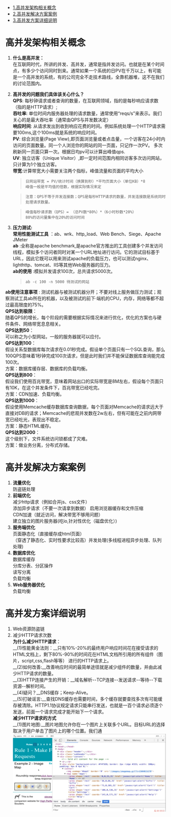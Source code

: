 - [1.高并发架构相关概念](#gn)
- [2.高并发解决方案案例](#al)
- [3.高并发方案详细说明](#sm)
# <a id="gn">高并发架构相关概念</a>  
1. __什么是高并发：__  
在互联网时代，所讲的并发、高并发，通常是指并发访问。也就是在某个时间点，有多少个访问同时到来。通常如果一个系统的日PV在千万以上，有可能是一个高并发的系统，有的公司完全不走技术路线，全靠机器堆，这不在我们的讨论范围内。  
2.  __高并发的问题我们具体该关心什么？__  
__QPS__: 每秒钟请求或者查询的数量，在互联网领域，指的是每秒响应请求数（指的是HTTP请求）;  
__吞吐率__: 单位时间内服务器处理的请求数量，通常使用“reqs/s”来表示。我们关心的是最大吞吐率（通常由QPS与并发数决定）  
__响应时间__: 从请求发出到收到响应花费的时间。例如系统处理一个HTTP请求需要100ms,这个100ms就是系统的响应时间。  
__PV__: 综合浏览量(Page View),即页面浏览量或者点击量，一个访客在24小时内访问的页面数量。同一个人浏览你的网站的同一页面，只记作一次PV。 多次刷新同一页面只算一次。根据日均pv可以计算出峰值qps.   
__UV__: 独立访客（Unique Visitor）,即一定时间范围内相同访客多次访问网站，只计算为1个独立访客。  
__带宽__:计算带宽大小需要关注两个指标，峰值流量和页面的平均大小
    >     日网站带宽 = PV/统计时间（换算到秒）*平均页面大小（单位KB）*8
    >     峰值一般是平均值的倍数，根据实际情况来定  

    >     注意：QPS不等于并发连接数；QPS是每秒HTTP请求的数量，并发连接数是系统同时处理请求数量。 

    >     峰值每秒请求数（QPS）= （总PV数*80%）*（6小时秒数*20%）
    >     80%的访问量集中在20%的访问时间  
2.  __压力测试:__  
__常用性能测试工具__ ：ab、wrk、http_load、Web Bench、Siege、Apache JMeter  
__ab__ :全称是apache benchmark,是apache官方推出的工具创建多个并发访问线程，模拟多个访问者同时对某一个URL地址进行访问。它的测试目标基于URL，因此它既可以用来测试apache的负载压力，也可以测试nginx、lighthttp、tomcat、IIS等其他Web服务器的压力。  
__ab的使用__ :模拟并发请求100次，总共请求5000次。  
    >     ab -c 100 -n 5000 待测试的网站

__ab使用注意事项__ : 测试机器与被测试机器分开；不要对线上服务做压力测试；观察测试工具ab所在的机器，以及被测试的前下·端机的CPU，内存，网络等都不超过最高限度的75%。  
__QPS达到极限__：  
随着QPS的增长，每个阶段的需要根据实际情况来进行优化，优化的方案也与硬件条件、网络带宽息息相关。  
__QPS达到50__：  
可以称之为小型网站，一般的服务器就可以应付。  
__QPS达到100__：  
假设关系型数据库每次请求在0.01秒完成。假设单个页面只有一个SQL查询，那么100QPS意味着1秒钟完成100次请求，但是此时我们并不能保证数据库查询能完成100次。  
方案：数据库缓存层、数据库的负载均衡。  
__QPS达到800__：  
假设我们使用百兆带宽，意味着网站出口的实际带宽是8M左右，假设每个页面只有10K，在这个并发条件下，百兆带宽已经吃完。  
方案：CDN加速、负载均衡。   
__QPS达到1000__：  
假设使用Memcache缓存数据库查询数据，每个页面对Memcache的请求远大于直接对DB的请求；Memcache的悲观并发数在2w左右，但有可能在之前内网带宽已经吃光，表现出不稳定。  
方案：静态HTML缓存。  
__QPS达到2000__：  
这个级别下，文件系统访问锁都成了灾难。  
方案：做业务分离，分布式存储。  
# <a id="al">高并发解决方案案例</a>   
1. __流量优化__  
防盗链处理  
2. __前端优化__  
减少http请求（例如合并js、css文件）  
添加异步请求（不要一次请拿到数据） 
启用浏览器缓存和文件压缩  
CDN加速（就近访问，解决带宽不够用问题）  
建立独立的图片服务器(吃io,针对性优化（磁盘优化）)  
3. __服务端优化__  
页面静态化（直接缓存成html页面）  
（穿透了静态化、实时性要求比较高）并发处理(多线程进程异步处理、队列处理)  
4. __数据库优化__  
数据库缓存  
分库分表、分区操作  
读写分离  
负载均衡  
5. __Web服务器优化__  
负载均衡  
# <a id="sm">高并发方案详细说明</a>  
1. Web资源防盗链  
2. 减少HTTP请求次数  
__为什么减少HTTP请求__：  
__(1)性能黄金法则：__只有10%-20%的最终用户响应时间花在接受请求的HTML文档上，剩下80%-90%的时间花在HTML文档所引用的所有组件（图片，script,css,flash等等） 进行的HTTP请求上。  
__(2)如何改善:__改善响应时间的最简单途径就是减少组件的数量，并由此减少HTTP请求的数量。  
__(3)HTTP连接产生的开销：__域名解析--TCP连接--发送请求--等待--下载资源--解析时间。  
__(4)疑问？__DNS缓存；Keep-Alive。  
__(5)打破谣言:__查找DNS缓存也需要时间，多个缓存就要查找多次有可能缓存被清除。HTTP1.1协议规定请求只能串行发送，也就是一百个请求必须逐个发送，前面一个请求完成才能开始下一个请求。  
__减少HTTP请求的方式__  
__(1)图片地图:__图片地图允许你在一个图片上关联多个URL。目标URL的选择取决于用户单击了图片上的哪个位置。我们通  
![](https://github.com/MAZENAN/lear_note/blob/master/PHP%E7%AC%94%E8%AF%95%E9%9D%A2%E8%AF%95%E8%80%83%E7%82%B9/img/img_map.png)
